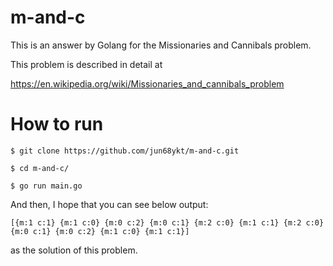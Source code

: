 # m-and-c

This is an answer by Golang for the Missionaries and Cannibals problem.

This problem is described in detail at

https://en.wikipedia.org/wiki/Missionaries_and_cannibals_problem

# How to run

```
$ git clone https://github.com/jun68ykt/m-and-c.git

$ cd m-and-c/

$ go run main.go 
```

And then, I hope that you can see below output:
```
[{m:1 c:1} {m:1 c:0} {m:0 c:2} {m:0 c:1} {m:2 c:0} {m:1 c:1} {m:2 c:0} {m:0 c:1} {m:0 c:2} {m:1 c:0} {m:1 c:1}]
```
as the solution of this problem.
